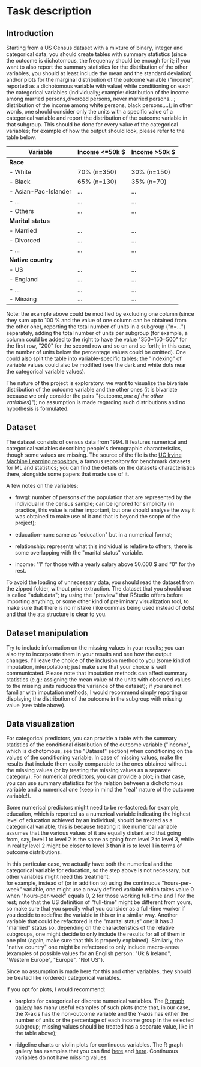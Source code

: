 # Task description

## Introduction

Starting from a US Census dataset with a mixture of binary, integer and categorical data, you should create tables with summary statistics (since the outcome is dichotomous, the frequency should be enough for it; if you want to also report the summary statistics for the distribution of the other variables, you should at least include the mean and the standard deviation) and/or plots for the marginal distribution of the outcome variable ("income", reported as a dichotomous variable with value) while conditioning on each the categorical variables (individually; example: distribution of the income among married persons,divorced persons, never married persons...; distribution of the income among white persons, black persons,...); in other words, one should consider only the units with a specific value of a categorical variable and report the distribution of the outcome variable in that subgroup.
This should be done for every value of the categorical variables; for example of how the output should look, please refer to the table below.

| Variable              | Income \<=50k \$ | Income \>50k \$ |
|-----------------------|------------------|-----------------|
| **Race**              |                  |                 |
| \- White              | 70% (n=350)      | 30% (n=150)     |
| \- Black              | 65% (n=130)      | 35% (n=70)      |
| \- Asian-Pac-Islander | ...              | ...             |
| \- ...                | ...              | ...             |
| \- Others             | ...              | ...             |
| **Marital status**    |                  |                 |
| \- Married            | ...              | ...             |
| \- Divorced           | ...              | ...             |
| \- ...                | ...              | ...             |
| **Native country**    |                  |                 |
| \- US                 | ...              | ...             |
| \- England            | ...              | ...             |
| \- ...                | ...              | ...             |
| \- Missing            | ...              | ...             |

Note: the example above could be modified by excluding one column (since they sum up to 100 % and the value of one column can be obtained from the other one), reporting the total number of units in a subgroup ("n=...") separately, adding the total number of units per subgroup (for example, a column could be added to the right to have the value "350+150=500" for the first row, "200" for the second row and so on and so forth; in this case, the number of units below the percentage values could be omitted).
One could also split the table into variable-specific tables; the "indexing" of variable values could also be modified (see the dark and white dots near the categorical variable values).

The nature of the project is exploratory: we want to visualize the bivariate distribution of the outcome variable and the other ones (it is bivariate because we only consider the pairs "{outcome,*one of the other variables*}"); no assumption is made regarding such distributions and no hypothesis is formulated.

## Dataset

The dataset consists of census data from 1994.
It features numerical and categorical variables describing people's demographic characteristics, though some values are missing.
The source of the file is the [UC Irvine Machine Learning repository](https://archive.ics.uci.edu/dataset/2/adult), a famous repository for benchmark datasets for ML and statistics; you can find the details on the datasets characteristics there, alongside some papers that made use of it.

A few notes on the variables:

-   fnwgl: number of persons of the population that are represented by the individual in the census sample; can be ignored for simplicity (in practice, this value is rather important, but one should analyse the way it was obtained to make use of it and that is beyond the scope of the project);

-   education-num: same as "education" but in a numerical format;

-   relationship: represents what this individual is relative to others; there is some overlapping with the "marital status" variable.

-   income: "1" for those with a yearly salary above 50.000 \$ and "0" for the rest.

To avoid the loading of unnecessary data, you should read the dataset from the zipped folder, without prior extraction.
The dataset that you should use is called "adult.data"; try using the "preview" that RStudio offers before importing anything, or some other kind of preliminary visualization tool, to make sure that there is no mistake (like commas being used instead of dots) and that the ata structure is clear to you.

## Dataset manipulation

Try to include information on the missing values in your results; you can also try to incorporate them in your results and see how the output changes.
I'll leave the choice of the inclusion method to you (some kind of imputation, interpolation); just make sure that your choice is well communicated.
Please note that imputation methods can affect summary statistics (e.g.: assigning the mean value of the units with observed values to the missing units reduces the variance of the dataset); if you are not familiar with imputation methods, I would recommend simply reporting or displaying the distribution of the outcome in the subgroup with missing value (see table above).

## Data visualization

For categorical predictors, you can provide a table with the summary statistics of the conditional distribution of the outcome variable ("income", which is dichotomous, see the "Dataset" section) when conditioning on the values of the conditioning variable.
In case of missing values, make the results that include them easily comparable to the ones obtained without the missing values (or by treating the missing values as a separate category).
For numerical predictors, you can provide a plot; in that case, you can use summary statistics for the relation between a dichotomous variable and a numerical one (keep in mind the "real" nature of the outcome variable!).

Some numerical predictors might need to be re-factored: for example, education, which is reported as a numerical variable indicating the highest level of education achieved by an individual, should be treated as a categorical variable; this is because treating it like numerical variable assumes that the various values of it are equally distant and that going from, say, level 1 to level 2 is the same as going from level 2 to level 3, while in reality level 2 might be closer to level 3 than it is to level 1 in terms of outcome distributions.

In this particular case, we actually have both the numerical and the categorical variable for education, so the step above is not necessary, but other variables might need this treatment:\
for example, instead of (or in addition to) using the continuous "hours-per-week" variable, one might use a newly defined variable which takes value 0 when "hours-per-week" equals 0, 2 for those working full-time and 1 for the rest; note that the US definition of "full-time" might be different from yours, so make sure that you specify what you consider as a full-time worker if you decide to redefine the variable in this or in a similar way.
Another variable that could be refactored is the "marital status" one: it has 3 "married" status so, depending on the characteristics of the relative subgroups, one might decide to only include the results for all of them in one plot (again, make sure that this is properly explained).
Similarly, the "native country" one might be refactored to only include macro-areas (examples of possible values for an English person: "Uk & Ireland", "Western Europe", "Europe", "Not US").

Since no assumption is made here for this and other variables, they should be treated like (ordered) categorical variables.

If you opt for plots, I would recommend:

-   barplots for categorical or discrete numerical variables.
    The [R graph gallery](https://r-graph-gallery.com/stacked-barplot.html) has many useful examples of such plots (note that, in our case, the X-axis has the non-outcome variable and the Y-axis has either the number of units or the percentage of each income group in the selected subgroup; missing values should be treated has a separate value, like in the table above);

-   ridgeline charts or violin plots for continuous variables.
    The R graph gallery has examples that you can find [here](https://r-graph-gallery.com/ridgeline-plot.html) and [here](https://r-graph-gallery.com/violin.html).
    Continuous variables do not have missing values.
